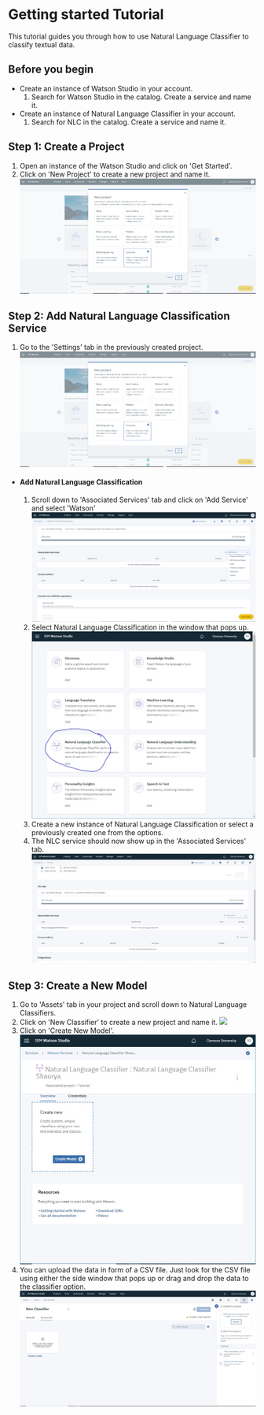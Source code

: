 # Getting started Tutorial
This tutorial guides you through how to use Natural Language Classifier to classify textual data.

## Before you begin
  * Create an instance of Watson Studio in your account.
    1. Search for Watson Studio in the catalog. Create a service and name it.
  * Create an instance of Natural Language Classifier in your account.
    1. Search for NLC in the catalog. Create a service and name it.

## Step 1: Create a Project
1. Open an instance of the Watson Studio and click on 'Get Started'.
2. Click on 'New Project' to create a new project and name it.
![](https://github.com/shauryg/Watson-CI/blob/master/Tutorials/Machine%20Learning/Pics/Create_New_Project.PNG "Logo Title Text 1")

## Step 2: Add Natural Language Classification Service
1. Go to the 'Settings' tab in the previously created project.
![](https://github.com/shauryg/Watson-CI/blob/master/Tutorials/Machine%20Learning/Pics/Create_New_Project.PNG "Logo Title Text 1")
  * #### Add Natural Language Classification
    1. Scroll down to 'Associated Services' tab and click on 'Add Service' and select 'Watson'
![](https://github.com/shauryg/Watson-CI/blob/master/Tutorials/Machine%20Learning/Pics/Add_Service_MachineLearning.PNG "Logo")
    2. Select Natural Language Classification in the window that pops up.
![](https://github.com/shauryg/Watson-CI/blob/master/Tutorials/Natural%20Language%20Classifier/Pics/Associated%20Services%20List.JPG)
    3. Create a new instance of Natural Language Classification or select a previously created one from the options.
    4. The NLC service should now show up in the 'Associated Services' tab.
![](https://github.com/shauryg/Watson-CI/blob/master/Tutorials/Natural%20Language%20Classifier/Pics/Associated%20Serivces.JPG)
  
## Step 3: Create a New Model
1. Go to 'Assets' tab in your project and scroll down to Natural Language Classifiers.
2. Click on 'New Classifier' to create a new project and name it.
![](https://github.com/shauryg/WatsonCI/blob/master/Tutorials/Natural%20Language%20Classifier/Pics/Natural%20Language%20Classifier%20Models%201.JPG)
3. Click on 'Create New Model'.
![](https://github.com/shauryg/Watson-CI/blob/master/Tutorials/Natural%20Language%20Classifier/Pics/Capture%202.JPG)
4. You can upload the data in form of a CSV file. Just look for the CSV file using either the side window that pops up or drag and drop the data to the classifier option.
![](https://github.com/shauryg/Watson-CI/blob/master/Tutorials/Natural%20Language%20Classifier/Pics/Capture%203.JPG)
